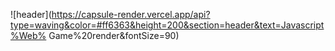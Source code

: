 ![header](https://capsule-render.vercel.app/api?type=waving&color=#ff6363&height=200&section=header&text=Javascript%Web% Game%20render&fontSize=90)
